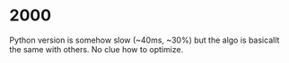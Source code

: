 # 2000

Python version is somehow slow (~40ms, ~30%) but the algo is basicallt the same with others. No clue how to optimize.

